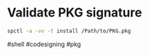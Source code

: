 # Validate PKG signature

```sh
spctl -a -vv -t install /Path/to/PKG.pkg
```

#shell #codesigning #pkg
